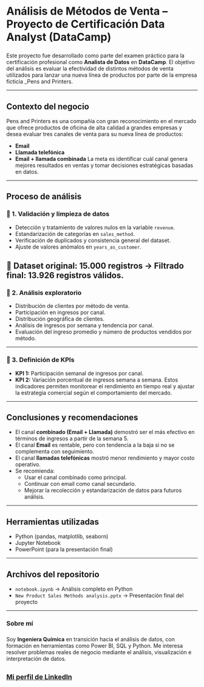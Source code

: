 # Análisis de Métodos de Venta – Proyecto de Certificación Data Analyst (DataCamp)

###
Este proyecto fue desarrollado como parte del examen práctico para la certificación profesional como **Analista de Datos** en **DataCamp**. El objetivo del análisis es evaluar la efectividad de distintos métodos de venta utilizados para lanzar una nueva línea de productos por parte de la empresa ficticia _Pens and Printers.

---
## Contexto del negocio
Pens and Printers  es una compañía con gran reconocimiento en el mercado que ofrece productos de oficina de alta calidad a grandes empresas y desea evaluar tres canales de venta para su nueva línea de productos:
- **Email**  
- **Llamada telefónica**  
- **Email + llamada combinada**
La meta es identificar cuál canal genera mejores resultados en ventas y tomar decisiones estratégicas basadas en datos.
---
## Proceso de análisis
### 🔹 1. Validación y limpieza de datos
- Detección y tratamiento de valores nulos en la variable `revenue`.
- Estandarización de categorías en `sales_method`.
- Verificación de duplicados y consistencia general del dataset.
- Ajuste de valores anómalos en `years_as_customer`.

📌 Dataset original: 15.000 registros → Filtrado final: 13.926 registros válidos.
---
### 🔹 2. Análisis exploratorio
- Distribución de clientes por método de venta.
- Participación en ingresos por canal.
- Distribución geográfica de clientes.
- Análisis de ingresos por semana y tendencia por canal.
- Evaluación del ingreso promedio y número de productos vendidos por método.
---
### 🔹 3. Definición de KPIs
- **KPI 1:** Participación semanal de ingresos por canal.
- **KPI 2:** Variación porcentual de ingresos semana a semana.
Estos indicadores permiten monitorear el rendimiento en tiempo real y ajustar la estrategia comercial según el comportamiento del mercado.
---
## Conclusiones y recomendaciones
- El canal **combinado (Email + Llamada)** demostró ser el más efectivo en términos de ingresos a partir de la semana 5.
- El canal **Email** es rentable, pero con tendencia a la baja si no se complementa con seguimiento.
- El canal **llamadas telefónicas** mostró menor rendimiento y mayor costo operativo.
- Se recomienda:
  - Usar el canal combinado como principal.
  - Continuar con email como canal secundario.
  - Mejorar la recolección y estandarización de datos para futuros análisis.
---
## Herramientas utilizadas
- Python (pandas, matplotlib, seaborn)
- Jupyter Notebook
- PowerPoint (para la presentación final)
---
## Archivos del repositorio
- `notebook.ipynb` → Análisis completo en Python
- `New Product Sales Methods analysis.pptx` → Presentación final del proyecto
---
### Sobre mí

###
Soy **Ingeniera Química** en transición hacia el análisis de datos, con formación en herramientas como Power BI, SQL y Python. Me interesa resolver problemas reales de negocio mediante el análisis, visualización e interpretación de datos.

<sub> [Mi perfil de LinkedIn](https://www.linkedin.com/in/katherineparrag)</sub>
---

